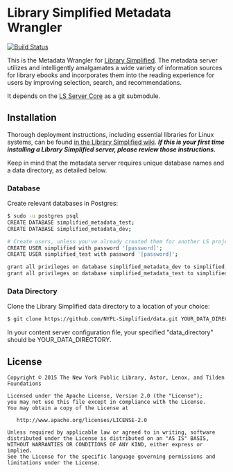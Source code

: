 # Library Simplified Metadata Wrangler
[![Build Status](https://api.travis-ci.com/NYPL-Simplified/metadata_wrangler.svg?branch=master)](https://travis-ci.com/github/NYPL-Simplified/metadata_wrangler)

This is the Metadata Wrangler for [Library Simplified](https://librarysimplified.org/). The metadata server utilizes and intelligently amalgamates a wide variety of information sources for library ebooks and incorporates them into the reading experience for users by improving selection, search, and recommendations.

It depends on the [LS Server Core](https://github.com/NYPL-Simplified/server_core) as a git submodule.

## Installation

Thorough deployment instructions, including essential libraries for Linux systems, can be found [in the Library Simplified wiki](https://github.com/NYPL-Simplified/Simplified/wiki/Deployment-Instructions). **_If this is your first time installing a Library Simplified server, please review those instructions._**

Keep in mind that the metadata server requires unique database names and a data directory, as detailed below.

### Database

Create relevant databases in Postgres:
```sh
$ sudo -u postgres psql
CREATE DATABASE simplified_metadata_test;
CREATE DATABASE simplified_metadata_dev;

# Create users, unless you've already created them for another LS project
CREATE USER simplified with password '[password]';
CREATE USER simplified_test with password '[password]';

grant all privileges on database simplified_metadata_dev to simplified;
grant all privileges on database simplified_metadata_test to simplified_test;
```

### Data Directory

Clone the Library Simplified data directory to a location of your choice:
```sh
$ git clone https://github.com/NYPL-Simplified/data.git YOUR_DATA_DIRECTORY
```

In your content server configuration file, your specified "data_directory" should be YOUR_DATA_DIRECTORY.

## License

```
Copyright © 2015 The New York Public Library, Astor, Lenox, and Tilden Foundations

Licensed under the Apache License, Version 2.0 (the "License");
you may not use this file except in compliance with the License.
You may obtain a copy of the License at

   http://www.apache.org/licenses/LICENSE-2.0

Unless required by applicable law or agreed to in writing, software
distributed under the License is distributed on an "AS IS" BASIS,
WITHOUT WARRANTIES OR CONDITIONS OF ANY KIND, either express or implied.
See the License for the specific language governing permissions and
limitations under the License.
```

